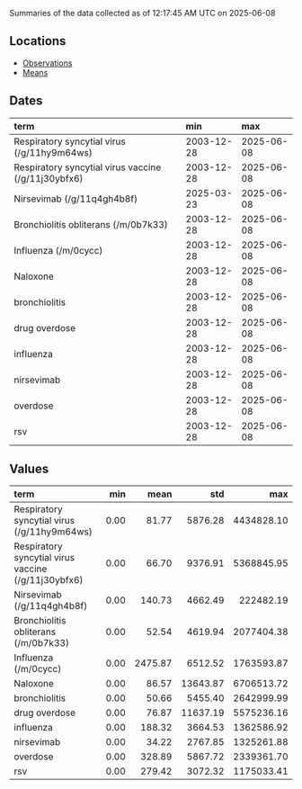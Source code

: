 Summaries of the data collected as of 12:17:45 AM UTC on 2025-06-08

## Locations

* [Observations](https://github.com/DISSC-yale/gtrends_collection/blob/main/summaries/observations.csv)
* [Means](https://github.com/DISSC-yale/gtrends_collection/blob/main/summaries/means.csv)

## Dates

| term                                                | min        | max        |
|:----------------------------------------------------|:-----------|:-----------|
| Respiratory syncytial virus (/g/11hy9m64ws)         | 2003-12-28 | 2025-06-08 |
| Respiratory syncytial virus vaccine (/g/11j30ybfx6) | 2003-12-28 | 2025-06-08 |
| Nirsevimab (/g/11q4gh4b8f)                          | 2025-03-23 | 2025-06-08 |
| Bronchiolitis obliterans (/m/0b7k33)                | 2003-12-28 | 2025-06-08 |
| Influenza (/m/0cycc)                                | 2003-12-28 | 2025-06-08 |
| Naloxone                                            | 2003-12-28 | 2025-06-08 |
| bronchiolitis                                       | 2003-12-28 | 2025-06-08 |
| drug overdose                                       | 2003-12-28 | 2025-06-08 |
| influenza                                           | 2003-12-28 | 2025-06-08 |
| nirsevimab                                          | 2003-12-28 | 2025-06-08 |
| overdose                                            | 2003-12-28 | 2025-06-08 |
| rsv                                                 | 2003-12-28 | 2025-06-08 |

## Values

| term                                                |   min |    mean |      std |        max |
|:----------------------------------------------------|------:|--------:|---------:|-----------:|
| Respiratory syncytial virus (/g/11hy9m64ws)         |  0.00 |   81.77 |  5876.28 | 4434828.10 |
| Respiratory syncytial virus vaccine (/g/11j30ybfx6) |  0.00 |   66.70 |  9376.91 | 5368845.95 |
| Nirsevimab (/g/11q4gh4b8f)                          |  0.00 |  140.73 |  4662.49 |  222482.19 |
| Bronchiolitis obliterans (/m/0b7k33)                |  0.00 |   52.54 |  4619.94 | 2077404.38 |
| Influenza (/m/0cycc)                                |  0.00 | 2475.87 |  6512.52 | 1763593.87 |
| Naloxone                                            |  0.00 |   86.57 | 13643.87 | 6706513.72 |
| bronchiolitis                                       |  0.00 |   50.66 |  5455.40 | 2642999.99 |
| drug overdose                                       |  0.00 |   76.87 | 11637.19 | 5575236.16 |
| influenza                                           |  0.00 |  188.32 |  3664.53 | 1362586.92 |
| nirsevimab                                          |  0.00 |   34.22 |  2767.85 | 1325261.88 |
| overdose                                            |  0.00 |  328.89 |  5867.72 | 2339361.70 |
| rsv                                                 |  0.00 |  279.42 |  3072.32 | 1175033.41 |
